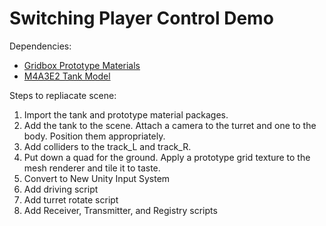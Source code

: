 # Switching Player Control Demo

Dependencies:
- [Gridbox Prototype Materials](https://assetstore.unity.com/packages/2d/textures-materials/gridbox-prototype-materials-129127)
- [M4A3E2 Tank Model](https://assetstore.unity.com/packages/3d/vehicles/land/m4a3e2-84358)

Steps to repliacate scene:
1. Import the tank and prototype material packages.
2. Add the tank to the scene. Attach a camera to the turret and one to the body. Position them appropriately.
3. Add colliders to the track_L and track_R.
4. Put down a quad for the ground. Apply a prototype grid texture to the mesh renderer and tile it to taste.
4. Convert to New Unity Input System
5. Add driving script
6. Add turret rotate script
7. Add Receiver, Transmitter, and Registry scripts
